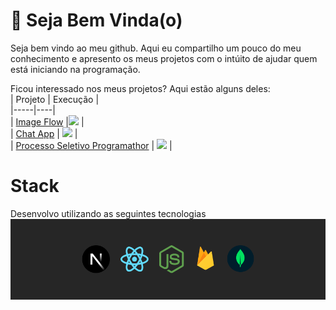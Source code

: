 # 👋 Seja Bem Vinda(o)  

Seja bem vindo ao meu github. Aqui eu compartilho um pouco do meu conhecimento e apresento os meus projetos com o intúito de ajudar quem está iniciando na programação.  
  
Ficou interessado nos meus projetos? Aqui estão alguns deles:  
| Projeto | Execução |  
|-----|----|  
| [Image Flow](https://github.com/laube-developer/image-flow) |![](https://geps.dev/progress/60) |  
| [Chat App](https://github.com/laube-developer/chat-app) | ![](https://geps.dev/progress/73) |  
| [Processo Seletivo Programathor](https://github.com/laube-developer/infoideias-selecao) | ![](https://geps.dev/progress/100) |  
  
# Stack  
Desenvolvo utilizando as seguintes tecnologias
![](https://github.com/laube-developer/laube-developer/blob/main/Techs.png)

<!--
**laube-developer/laube-developer** is a ✨ _special_ ✨ repository because its `README.md` (this file) appears on your GitHub profile.

Here are some ideas to get you started:

- 🔭 I’m currently working on ...
- 🌱 I’m currently learning ...
- 👯 I’m looking to collaborate on ...
- 🤔 I’m looking for help with ...
- 💬 Ask me about ...
- 📫 How to reach me: ...
- 😄 Pronouns: ...
- ⚡ Fun fact: ...
-->
